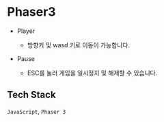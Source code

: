 # Phaser3

- Player
  - 방향키 및 wasd 키로 이동이 가능합니다.

- Pause
  - ESC를 눌러 게임을 일시정지 및 해제할 수 있습니다.

## Tech Stack
`JavaScript`, `Phaser 3`

